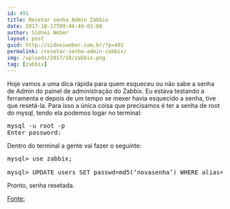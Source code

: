 ```yaml
---
id: 491
title: Resetar senha Admin Zabbix
date: 2017-10-17T09:44:49-03:00
author: Sidnei Weber
layout: post
guid: http://sidneiweber.com.br/?p=491
permalink: /resetar-senha-admin-zabbix/
img: /uploads/2017/10/zabbix.png
tag: [zabbix]
---
```

Hoje vamos a uma dica rápida para quem esqueceu ou não sabe a senha de Admin do painel de administração do Zabbix. Eu estava testando a ferramenta e depois de um tempo se mexer havia esquecido a senha, tive que resetá-la. Para isso a única coisa que precisamos é ter a senha de root do mysql, tendo ela podemos logar no terminal:

<pre class="lang:sh decode:true ">mysql -u root -p
Enter password:</pre>

Dentro do terminal a gente vai fazer o seguinte:

<pre class="lang:default decode:true ">mysql&gt; use zabbix;

mysql&gt; UPDATE users SET passwd=md5(‘novasenha’) WHERE alias=’Admin’;</pre>

Pronto, senha resetada.

[Fonte:](https://jorgepretel.com.br/2016/04/reset-na-senha-admin-do-zabbix/)